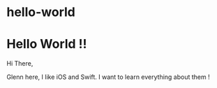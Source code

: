 # hello-world
Hello World !!
==============

Hi There,

Glenn here, I like iOS and Swift.  I want to learn everything about them !
